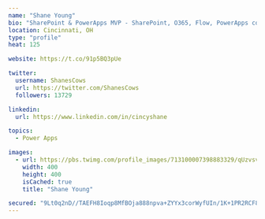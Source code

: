 ```yaml
---
name: "Shane Young"
bio: "SharePoint & PowerApps MVP - SharePoint, O365, Flow, PowerApps consulting? @PowerApps911 | Pure Snark? You found it."
location: Cincinnati, OH
type: "profile"
heat: 125

website: https://t.co/91p5BQ3pUe

twitter:
  username: ShanesCows
  url: https://twitter.com/ShanesCows
  followers: 13729

linkedin:
  url: https://www.linkedin.com/in/cincyshane

topics:
  - Power Apps

images:
  - url: https://pbs.twimg.com/profile_images/713100007398883329/qUzvsvQ3_400x400.jpg
    width: 400
    height: 400
    isCached: true
    title: "Shane Young"

secured: "9Lt0q2nD//TAEFH8Ioqp8MfBOja888npva+ZYYx3corWyfUIn/1K+1PR2RCF8JmhWi8lHuA/tmuwaI7O6i8YuabpCwW842R1LSurpVoY40lgQLcYw5YQD0rie+ZMC3d0IQ8vbA6Xv1iHX67SfvStQOllQCe5Zi4KJcHL2POKt0tBgGNXO+QwI3h45vz6FMLztbuFsEqfTG2nrZpW5feZyRd9BF7SCnR+i4+s3t0OPm7MO+RNTxh5YjHqn7YLabtDJRWjVnQaBbkXLDRW5zlOOOAa51ChHufMKPRoyWrMiPGJcBk6YwlWer524Ks4BDClw96uQLaRHK8ymINUI7g1KbV4/+ERxTDsvhWR6f1ZNKFMzw9bPnGwkukQV1ESgRL2/SsDhbHfPWdICVejVTNsgsDnldwvdc8L6GK1kdyYzMA=;/VQgXXb+7IVPkjLQZs43xw=="
---
```


